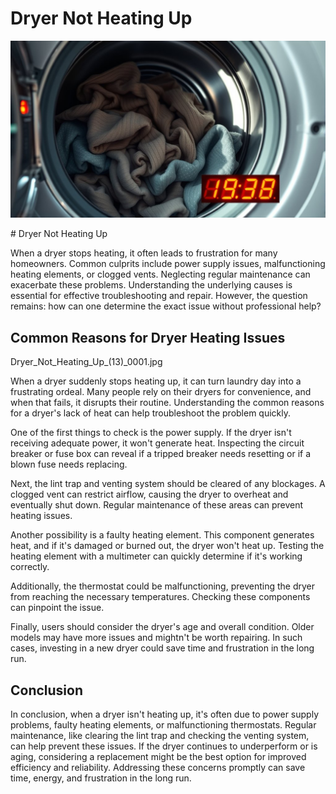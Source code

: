<h1> Dryer Not Heating Up
 </h1><p><img src="/images/dryer_malfunctioning_heat_issue.jpg"></p># Dryer Not Heating Up

When a dryer stops heating, it often leads to frustration for many homeowners. Common culprits include power supply issues, malfunctioning heating elements, or clogged vents. Neglecting regular maintenance can exacerbate these problems. Understanding the underlying causes is essential for effective troubleshooting and repair. However, the question remains: how can one determine the exact issue without professional help?

## Common Reasons for Dryer Heating Issues

Dryer_Not_Heating_Up_(13)_0001.jpg

When a dryer suddenly stops heating up, it can turn laundry day into a frustrating ordeal. Many people rely on their dryers for convenience, and when that fails, it disrupts their routine. Understanding the common reasons for a dryer's lack of heat can help troubleshoot the problem quickly.

One of the first things to check is the power supply. If the dryer isn't receiving adequate power, it won't generate heat. Inspecting the circuit breaker or fuse box can reveal if a tripped breaker needs resetting or if a blown fuse needs replacing.

Next, the lint trap and venting system should be cleared of any blockages. A clogged vent can restrict airflow, causing the dryer to overheat and eventually shut down. Regular maintenance of these areas can prevent heating issues.

Another possibility is a faulty heating element. This component generates heat, and if it's damaged or burned out, the dryer won't heat up. Testing the heating element with a multimeter can quickly determine if it's working correctly.

Additionally, the thermostat could be malfunctioning, preventing the dryer from reaching the necessary temperatures. Checking these components can pinpoint the issue.

Finally, users should consider the dryer's age and overall condition. Older models may have more issues and mightn't be worth repairing. In such cases, investing in a new dryer could save time and frustration in the long run.

## Conclusion

In conclusion, when a dryer isn't heating up, it's often due to power supply problems, faulty heating elements, or malfunctioning thermostats. Regular maintenance, like clearing the lint trap and checking the venting system, can help prevent these issues. If the dryer continues to underperform or is aging, considering a replacement might be the best option for improved efficiency and reliability. Addressing these concerns promptly can save time, energy, and frustration in the long run.
